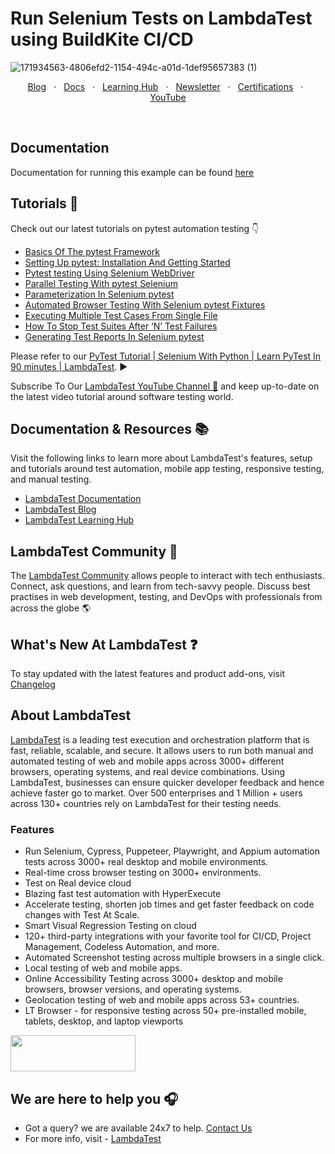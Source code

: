 # Run Selenium Tests on LambdaTest using BuildKite CI/CD

![171934563-4806efd2-1154-494c-a01d-1def95657383 (1)](https://user-images.githubusercontent.com/70570645/172273386-fa9606ac-3e63-4b2e-8978-3142add3e038.png)

<p align="center">
  <a href="https://www.lambdatest.com/blog/?utm_source=github&utm_medium=repo&utm_campaign=pytest-selenium-sample" target="_bank">Blog</a>
  &nbsp; &#8901; &nbsp;
  <a href="https://www.lambdatest.com/support/docs/?utm_source=github&utm_medium=repo&utm_campaign=pytest-selenium-sample" target="_bank">Docs</a>
  &nbsp; &#8901; &nbsp;
  <a href="https://www.lambdatest.com/learning-hub/?utm_source=github&utm_medium=repo&utm_campaign=pytest-selenium-sample" target="_bank">Learning Hub</a>
  &nbsp; &#8901; &nbsp;
  <a href="https://www.lambdatest.com/newsletter/?utm_source=github&utm_medium=repo&utm_campaign=pytest-selenium-sample" target="_bank">Newsletter</a>
  &nbsp; &#8901; &nbsp;
  <a href="https://www.lambdatest.com/certifications/?utm_source=github&utm_medium=repo&utm_campaign=pytest-selenium-sample" target="_bank">Certifications</a>
  &nbsp; &#8901; &nbsp;
  <a href="https://www.youtube.com/c/LambdaTest" target="_bank">YouTube</a>
</p>
&emsp;
&emsp;
&emsp;

## Documentation

Documentation for running this example can be found [here](https://www.lambdatest.com/support/docs/buildkite-integration-with-lambdatest/)

## Tutorials 📙

Check out our latest tutorials on pytest automation testing 👇


* [Basics Of The pytest Framework](https://www.lambdatest.com/blog/selenium-python-pytest-testing-tutorial/?utm_source=github&utm_medium=repo&utm_campaign=pytest-selenium-sample)
* [Setting Up pytest: Installation And Getting Started](https://www.lambdatest.com/blog/test-automation-using-pytest-and-selenium-webdriver/?utm_source=github&utm_medium=repo&utm_campaign=pytest-selenium-sample)
* [Pytest testing Using Selenium WebDriver](https://www.lambdatest.com/blog/selenium-webdriver-with-python/?utm_source=github&utm_medium=repo&utm_campaign=pytest-selenium-sample)
* [Parallel Testing With pytest Selenium](https://www.lambdatest.com/blog/pytest-tutorial-parallel-testing-with-selenium-grid/?utm_source=github&utm_medium=repo&utm_campaign=pytest-selenium-sample)
* [Parameterization In Selenium pytest](https://www.lambdatest.com/blog/parameterization-in-pytest-with-selenium/?utm_source=github&utm_medium=repo&utm_campaign=pytest-selenium-sample)
* [Automated Browser Testing With Selenium pytest Fixtures](https://www.lambdatest.com/blog/end-to-end-tutorial-for-pytest-fixtures-with-examples/?utm_source=github&utm_medium=repo&utm_campaign=pytest-selenium-sample)
* [Executing Multiple Test Cases From Single File](https://www.lambdatest.com/blog/pytest-tutorial-executing-multiple-test-cases-from-single-file/?utm_source=github&utm_medium=repo&utm_campaign=pytest-selenium-sample)
* [How To Stop Test Suites After ‘N’ Test Failures](https://www.lambdatest.com/blog/how-to-stop-test-suite-after-n-test-failures-in-pytest/?utm_source=github&utm_medium=repo&utm_campaign=pytest-selenium-sample)
* [Generating Test Reports In Selenium pytest](https://www.lambdatest.com/blog/pytest-report-generation-for-selenium-automation-scripts/?utm_source=github&utm_medium=repo&utm_campaign=pytest-selenium-sample)


Please refer to our [PyTest Tutorial | Selenium With Python | Learn PyTest In 90 minutes | LambdaTest](https://www.youtube.com/watch?v=UzkuOACmBpA). ▶️

Subscribe To Our [LambdaTest YouTube Channel 🔔](https://www.youtube.com/c/LambdaTest) and keep up-to-date on the latest video tutorial around software testing world.

## Documentation & Resources :books:

      
Visit the following links to learn more about LambdaTest's features, setup and tutorials around test automation, mobile app testing, responsive testing, and manual testing.

* [LambdaTest Documentation](https://www.lambdatest.com/support/docs/?utm_source=github&utm_medium=repo&utm_campaign=pytest-selenium-sample)
* [LambdaTest Blog](https://www.lambdatest.com/blog/?utm_source=github&utm_medium=repo&utm_campaign=pytest-selenium-sample)
* [LambdaTest Learning Hub](https://www.lambdatest.com/learning-hub/?utm_source=github&utm_medium=repo&utm_campaign=pytest-selenium-sample)    

## LambdaTest Community :busts_in_silhouette:

The [LambdaTest Community](https://community.lambdatest.com/?utm_source=github&utm_medium=repo&utm_campaign=pytest-selenium-sample) allows people to interact with tech enthusiasts. Connect, ask questions, and learn from tech-savvy people. Discuss best practises in web development, testing, and DevOps with professionals from across the globe 🌎

## What's New At LambdaTest ❓

To stay updated with the latest features and product add-ons, visit [Changelog](https://changelog.lambdatest.com/) 
      
## About LambdaTest

[LambdaTest](https://www.lambdatest.com/?utm_source=github&utm_medium=repo&utm_campaign=pytest-selenium-sample) is a leading test execution and orchestration platform that is fast, reliable, scalable, and secure. It allows users to run both manual and automated testing of web and mobile apps across 3000+ different browsers, operating systems, and real device combinations. Using LambdaTest, businesses can ensure quicker developer feedback and hence achieve faster go to market. Over 500 enterprises and 1 Million + users across 130+ countries rely on LambdaTest for their testing needs.    

### Features

* Run Selenium, Cypress, Puppeteer, Playwright, and Appium automation tests across 3000+ real desktop and mobile environments.
* Real-time cross browser testing on 3000+ environments.
* Test on Real device cloud
* Blazing fast test automation with HyperExecute
* Accelerate testing, shorten job times and get faster feedback on code changes with Test At Scale.
* Smart Visual Regression Testing on cloud
* 120+ third-party integrations with your favorite tool for CI/CD, Project Management, Codeless Automation, and more.
* Automated Screenshot testing across multiple browsers in a single click.
* Local testing of web and mobile apps.
* Online Accessibility Testing across 3000+ desktop and mobile browsers, browser versions, and operating systems.
* Geolocation testing of web and mobile apps across 53+ countries.
* LT Browser - for responsive testing across 50+ pre-installed mobile, tablets, desktop, and laptop viewports

    
[<img height="58" width="200" src="https://user-images.githubusercontent.com/70570645/171866795-52c11b49-0728-4229-b073-4b704209ddde.png">](https://accounts.lambdatest.com/register)


      
## We are here to help you :headphones:

* Got a query? we are available 24x7 to help. [Contact Us](support@lambdatest.com/?utm_source=github&utm_medium=repo&utm_campaign=pytest-selenium-sample)
* For more info, visit - [LambdaTest](https://www.lambdatest.com/?utm_source=github&utm_medium=repo&utm_campaign=pytest-selenium-sample)
